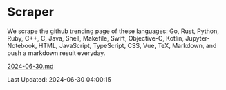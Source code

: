 # Scraper

We scrape the github trending page of these languages: Go, Rust, Python, Ruby, C++, C, Java, Shell, Makefile, Swift, Objective-C, Kotlin, Jupyter-Notebook, HTML, JavaScript, TypeScript, CSS, Vue, TeX, Markdown, and push a markdown result everyday.

[2024-06-30.md](https://github.com/yangwenmai/github-trending-backup/blob/master/2024-06-30.md)

Last Updated: 2024-06-30 04:00:15